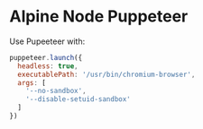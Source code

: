 # Alpine Node Puppeteer

Use Pupeeteer with:

```js
puppeteer.launch({
  headless: true,
  executablePath: '/usr/bin/chromium-browser',
  args: [
    '--no-sandbox',
    '--disable-setuid-sandbox'
  ]
})
```
